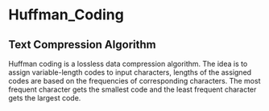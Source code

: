 # Huffman_Coding

## Text Compression Algorithm 

Huffman coding is a lossless data compression algorithm. The idea is to assign variable-length codes to input characters,
lengths of the assigned codes are based on the frequencies of corresponding characters.
The most frequent character gets the smallest code and the least frequent character gets the largest code.
